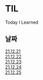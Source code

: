 # TIL
Today I Learned

## 날짜
[21.12.21](.\til_doc\211221.md)</br>
[21.12.22](.\til_doc\211222.md)</br>
[21.12.23](.\til_doc\211223.md)</br>
[21.12.24](.\til_doc\211224.md)</br>
[21.12.25](.\til_doc\211225.md)</br>